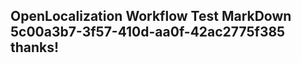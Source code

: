 <properties
ms.topic="hero-topic"
ms.test1="hero-topic"
ms.test2="test"/>

## OpenLocalization Workflow Test MarkDown 5c00a3b7-3f57-410d-aa0f-42ac2775f385 thanks!
